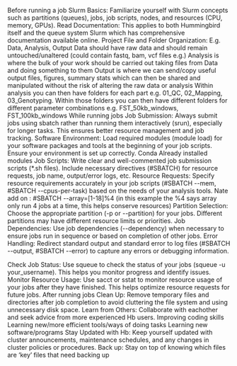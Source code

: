 

Before running a job
Slurm Basics: Familiarize yourself with Slurm concepts such as partitions (queues), jobs, job scripts, nodes, and resources (CPU, memory, GPUs).
Read Documentation: This applies to both Hummingbird itself and the queue system Slurm which has comprehensive documentation available online.
Project File and Folder Organization:
E.g. Data, Analysis, Output
Data should have raw data and should remain untouched/unaltered (could contain fastq, bam, vcf files e.g.)
Analysis is where the bulk of your work should be carried out taking files from Data and doing something to them
Output is where we can send/copy useful output files, figures, summary stats which can then be shared and manipulated without the risk of altering the raw data or analysis
Within analysis you can then have folders for each part e.g. 01_QC, 02_Mapping, 03_Genotyping.
Within those folders you can then have different folders for different parameter combinations e.g. FST_50kb_windows, FST_100kb_windows
While running jobs
Job Submission: Always submit jobs using sbatch rather than running them interactively (srun), especially for longer tasks. This ensures better resource management and job tracking.
Software Environment: Load required modules (module load) for your software packages and tools at the beginning of your job scripts. Ensure your environment is set up correctly.
Conda
Already installed modules
Job Scripts: Write clear and well-commented job submission scripts (*.sh files). Include necessary directives (#SBATCH) for resource requests, job name, output/error logs, etc.
Resource Requests: Specify resource requirements accurately in your job scripts (#SBATCH --mem, #SBATCH --cpus-per-task) based on the needs of your analysis tools. Nate add on : #SBATCH --array=[1-18]%4 (in this example the %4 says array only run 4 jobs at a time, this helps conserve resources)
Partition Selection: Choose the appropriate partition (-p or --partition) for your jobs. Different partitions may have different resource limits or priorities.
Job Dependencies: Use job dependencies (--dependency) when necessary to ensure jobs run in sequence or based on completion of other jobs.
Error Handling: Redirect standard output and standard error to log files (#SBATCH --output, #SBATCH --error) to capture any errors or debugging information.

Check Job Status: Use squeue to check the status of your jobs (squeue -u your_username). This helps you monitor progress and identify issues.
Monitor Resource Usage: Use sacct or sstat to monitor resource usage of your jobs after they have finished. This helps optimize resource requests for future jobs.
After running jobs
Clean Up: Remove temporary files and directories after job completion to avoid cluttering the file system and using unnecessary disk space.
Learn from Others: Collaborate with eachother and seek advice from more experienced Hb users. 
Improving coding skills
Learning new/more efficient tools/ways of doing tasks
Learning new software/programs
Stay Updated with Hb: Keep yourself updated with cluster announcements, maintenance schedules, and any changes in cluster policies or procedures.
Back up: Stay on top of knowing which files are ‘key’ files that need backing up
